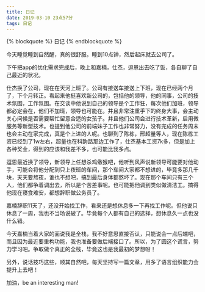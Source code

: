 ```yaml
---
title: 日记
date: 2019-03-10 23点57分
tags: 日记
---
```

{% blockquote %}
日记
{% endblockquote %}
<!-- more -->
今天睡觉睡到自然醒，真的很舒服。睡到10点钟，然后起床就去公司了。

下午把app的优化需求完成后，晚上和嘉楠，仕杰，逗恩出去吃了饭，各自聊了自己最近的状况。

仕杰换了公司，现在在天河上班了。公司有接送车接送上下班，现在已经两个月了，下个月转正。看起来他挺喜欢新公司的，包括他的领导，他的同事，公司的技术氛围，工作氛围。在交谈中他说到自己的领导是个工作狂，每次他们加班，领导都必定会在，他们不加班，领导也可能在。并且非常注重手下的终身大事，会主动关心问候是否需要帮忙留意合适的女孩子。并且他们公司会进行技术革新，启用微服务等新型技术。也提到他公司的前端妹子工作也非常努力，没有完成的任务周末也会主动在家完成，真是个上进的人呢。也聊到了陈栋，邢超量等人，现在陈栋工资已经到了1w左右，超量也在科韵路那边工作了，仕杰基本工资7k多，但是加上各种奖金，得到的应该和我差不多，也可能比我多点。

逗恩最近换了领导，新领导上任想杀鸡儆猴吧，他听到风声说新领导可能要对他动手，可能会将他分配到只上夜班的车间，那个车间大家都不想进的，毕竟多那几千块，天天要熬夜，谁也不想吧，搞到最后身体都熬坏了。现在那个车间只有三个人，他们都争着调出去，所以是个苦差事呢。也可能把他调到类似做清洁工。搞得他现在寝食难安，都想辞职做公务员了。

嘉楠辞职11天了，还没开始找工作，看来还是想休息多一下再找工作呢。但他说只休息了一周，我也不当场说破了。毕竟每个人都有自己的选择，想休息久一点也没什么错。

今天嘉楠当着大家的面说我是全栈，我不好意思直接否认，只能说会一点后端吧，而且因为最近要重构功能，我也准备要做后端接口了。所以，为了圆这个谎言，努力学习吧。争取做个真正的全栈，毕竟这也是我最初的梦想呀！

另外，说话技巧这些，顺其自然吧，每天坚持写一篇文章，用多了语言组织能力会提升上去吧！

加油，be an interesting man!